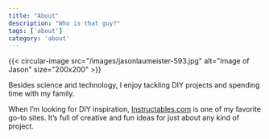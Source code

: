 ```yaml
---
title: "About"
description: "Who is that guy?"
tags: ['about']
category: 'about'
---
```


{{< circular-image src="/images/jasonlaumeister-593.jpg" alt="Image of Jason" size="200x200" >}}

Besides science and technology, I enjoy tackling DIY projects and spending time with my family. 

When I’m looking for DIY inspiration, [Instructables.com](https://www.instructables.com/) is one of my favorite go-to sites. It’s full of creative and fun ideas for just about any kind of project.